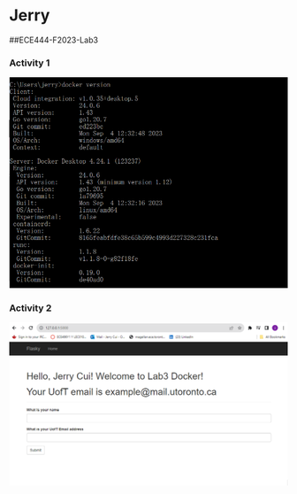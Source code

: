 # Jerry

##ECE444-F2023-Lab3

### Activity 1
![](screenshots_lab3/activity2.png)

### Activity 2
![](screenshots_lab3/activity3.png)
